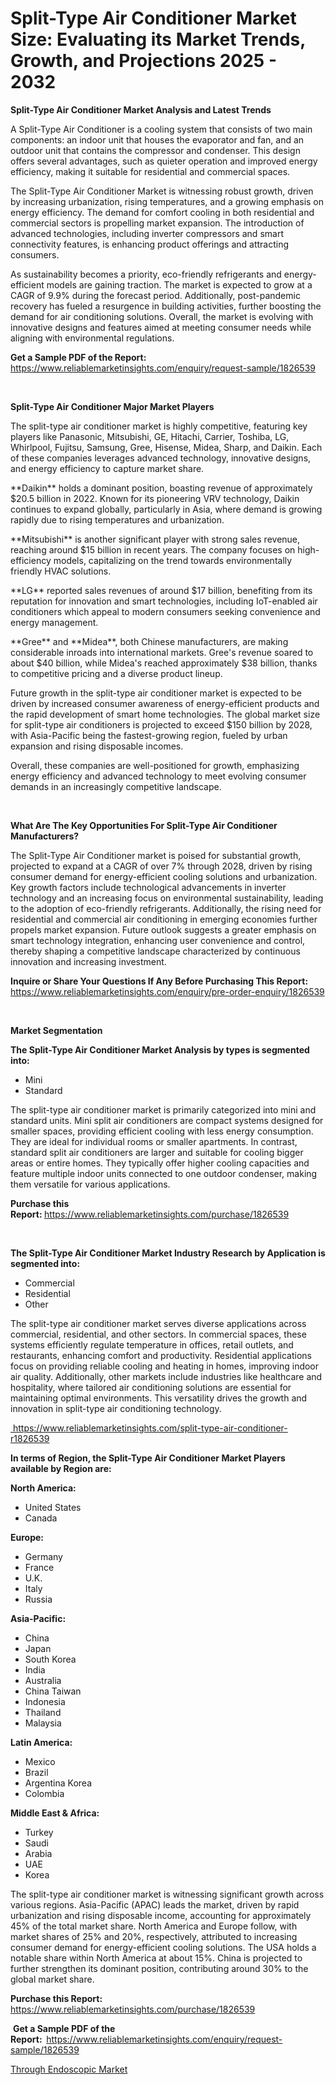 <p><h1>Split-Type Air Conditioner Market Size: Evaluating its Market Trends, Growth, and Projections 2025 - 2032</h1></p><p><strong>Split-Type Air Conditioner Market Analysis and Latest Trends</strong></p>
<p><p>A Split-Type Air Conditioner is a cooling system that consists of two main components: an indoor unit that houses the evaporator and fan, and an outdoor unit that contains the compressor and condenser. This design offers several advantages, such as quieter operation and improved energy efficiency, making it suitable for residential and commercial spaces.</p><p>The Split-Type Air Conditioner Market is witnessing robust growth, driven by increasing urbanization, rising temperatures, and a growing emphasis on energy efficiency. The demand for comfort cooling in both residential and commercial sectors is propelling market expansion. The introduction of advanced technologies, including inverter compressors and smart connectivity features, is enhancing product offerings and attracting consumers.</p><p>As sustainability becomes a priority, eco-friendly refrigerants and energy-efficient models are gaining traction. The market is expected to grow at a CAGR of 9.9% during the forecast period. Additionally, post-pandemic recovery has fueled a resurgence in building activities, further boosting the demand for air conditioning solutions. Overall, the market is evolving with innovative designs and features aimed at meeting consumer needs while aligning with environmental regulations.</p></p>
<p><strong>Get a Sample PDF of the Report:&nbsp;</strong> <a href="https://www.reliablemarketinsights.com/enquiry/request-sample/1826539?utm_campaign=3290&utm_medium=2&utm_source=Github&utm_content=ia&utm_term=12042025&utm_id=split-type-air-conditioner">https://www.reliablemarketinsights.com/enquiry/request-sample/1826539</a></p>
<p>&nbsp;</p>
<p><strong>Split-Type Air Conditioner Major Market Players</strong></p>
<p><p>The split-type air conditioner market is highly competitive, featuring key players like Panasonic, Mitsubishi, GE, Hitachi, Carrier, Toshiba, LG, Whirlpool, Fujitsu, Samsung, Gree, Hisense, Midea, Sharp, and Daikin. Each of these companies leverages advanced technology, innovative designs, and energy efficiency to capture market share.</p><p>**Daikin** holds a dominant position, boasting revenue of approximately $20.5 billion in 2022. Known for its pioneering VRV technology, Daikin continues to expand globally, particularly in Asia, where demand is growing rapidly due to rising temperatures and urbanization.</p><p>**Mitsubishi** is another significant player with strong sales revenue, reaching around $15 billion in recent years. The company focuses on high-efficiency models, capitalizing on the trend towards environmentally friendly HVAC solutions.</p><p>**LG** reported sales revenues of around $17 billion, benefiting from its reputation for innovation and smart technologies, including IoT-enabled air conditioners which appeal to modern consumers seeking convenience and energy management.</p><p>**Gree** and **Midea**, both Chinese manufacturers, are making considerable inroads into international markets. Gree's revenue soared to about $40 billion, while Midea's reached approximately $38 billion, thanks to competitive pricing and a diverse product lineup.</p><p>Future growth in the split-type air conditioner market is expected to be driven by increased consumer awareness of energy-efficient products and the rapid development of smart home technologies. The global market size for split-type air conditioners is projected to exceed $150 billion by 2028, with Asia-Pacific being the fastest-growing region, fueled by urban expansion and rising disposable incomes.</p><p>Overall, these companies are well-positioned for growth, emphasizing energy efficiency and advanced technology to meet evolving consumer demands in an increasingly competitive landscape.</p></p>
<p>&nbsp;</p>
<p><strong>What Are The Key Opportunities For Split-Type Air Conditioner Manufacturers?</strong></p>
<p><p>The Split-Type Air Conditioner market is poised for substantial growth, projected to expand at a CAGR of over 7% through 2028, driven by rising consumer demand for energy-efficient cooling solutions and urbanization. Key growth factors include technological advancements in inverter technology and an increasing focus on environmental sustainability, leading to the adoption of eco-friendly refrigerants. Additionally, the rising need for residential and commercial air conditioning in emerging economies further propels market expansion. Future outlook suggests a greater emphasis on smart technology integration, enhancing user convenience and control, thereby shaping a competitive landscape characterized by continuous innovation and increasing investment.</p></p>
<p><strong>Inquire or Share Your Questions If Any Before Purchasing This Report:</strong> <a href="https://www.reliablemarketinsights.com/enquiry/pre-order-enquiry/1826539?utm_campaign=3290&utm_medium=2&utm_source=Github&utm_content=ia&utm_term=12042025&utm_id=split-type-air-conditioner">https://www.reliablemarketinsights.com/enquiry/pre-order-enquiry/1826539</a></p>
<p>&nbsp;</p>
<p><strong>Market Segmentation</strong></p>
<p><strong>The Split-Type Air Conditioner Market Analysis by types is segmented into:</strong></p>
<p><ul><li>Mini</li><li>Standard</li></ul></p>
<p><p>The split-type air conditioner market is primarily categorized into mini and standard units. Mini split air conditioners are compact systems designed for smaller spaces, providing efficient cooling with less energy consumption. They are ideal for individual rooms or smaller apartments. In contrast, standard split air conditioners are larger and suitable for cooling bigger areas or entire homes. They typically offer higher cooling capacities and feature multiple indoor units connected to one outdoor condenser, making them versatile for various applications.</p></p>
<p><strong>Purchase this Report:&nbsp;</strong><a href="https://www.reliablemarketinsights.com/purchase/1826539?utm_campaign=3290&utm_medium=2&utm_source=Github&utm_content=ia&utm_term=12042025&utm_id=split-type-air-conditioner">https://www.reliablemarketinsights.com/purchase/1826539</a></p>
<p>&nbsp;</p>
<p><strong>The Split-Type Air Conditioner Market Industry Research by Application is segmented into:</strong></p>
<p><ul><li>Commercial</li><li>Residential</li><li>Other</li></ul></p>
<p><p>The split-type air conditioner market serves diverse applications across commercial, residential, and other sectors. In commercial spaces, these systems efficiently regulate temperature in offices, retail outlets, and restaurants, enhancing comfort and productivity. Residential applications focus on providing reliable cooling and heating in homes, improving indoor air quality. Additionally, other markets include industries like healthcare and hospitality, where tailored air conditioning solutions are essential for maintaining optimal environments. This versatility drives the growth and innovation in split-type air conditioning technology.</p></p>
<p><a href="https://www.reliablemarketinsights.com/split-type-air-conditioner-r1826539?utm_campaign=3290&utm_medium=2&utm_source=Github&utm_content=ia&utm_term=12042025&utm_id=split-type-air-conditioner">&nbsp;https://www.reliablemarketinsights.com/split-type-air-conditioner-r1826539</a></p>
<p><strong>In terms of Region, the Split-Type Air Conditioner Market Players available by Region are:</strong></p>
<p>
    <p> <strong> North America: </strong>
        <ul>
            <li>United States</li>
            <li>Canada</li>
        </ul>
        </p> 
    <p> <strong> Europe: </strong>
        <ul>
            <li>Germany</li>
            <li>France</li>
            <li>U.K.</li>
            <li>Italy</li>
            <li>Russia</li>
        </ul>
        </p> 
    <p> <strong> Asia-Pacific: </strong>
        <ul>
            <li>China</li>
            <li>Japan</li>
            <li>South Korea</li>
            <li>India</li>
            <li>Australia</li>
            <li>China Taiwan</li>
            <li>Indonesia</li>
            <li>Thailand</li>
            <li>Malaysia</li>
        </ul>
        </p> 
    <p> <strong> Latin America: </strong>
        <ul>
            <li>Mexico</li>
            <li>Brazil</li>
            <li>Argentina Korea</li>
            <li>Colombia</li>
        </ul>
        </p> 
    <p> <strong> Middle East & Africa: </strong>
        <ul>
            <li>Turkey</li>
            <li>Saudi</li>
            <li>Arabia</li>
            <li>UAE</li>
            <li>Korea</li>
        </ul>
    </p>
    </p>
<p><p>The split-type air conditioner market is witnessing significant growth across various regions. Asia-Pacific (APAC) leads the market, driven by rapid urbanization and rising disposable income, accounting for approximately 45% of the total market share. North America and Europe follow, with market shares of 25% and 20%, respectively, attributed to increasing consumer demand for energy-efficient cooling solutions. The USA holds a notable share within North America at about 15%. China is projected to further strengthen its dominant position, contributing around 30% to the global market share.</p></p>
<p><strong>Purchase this Report: </strong><a href="https://www.reliablemarketinsights.com/purchase/1826539?utm_campaign=3290&utm_medium=2&utm_source=Github&utm_content=ia&utm_term=12042025&utm_id=split-type-air-conditioner">https://www.reliablemarketinsights.com/purchase/1826539</a></p>
<p>&nbsp;<strong>Get a Sample PDF of the Report:&nbsp;&nbsp;</strong><a href="https://www.reliablemarketinsights.com/enquiry/request-sample/1826539?utm_campaign=3290&utm_medium=2&utm_source=Github&utm_content=ia&utm_term=12042025&utm_id=split-type-air-conditioner">https://www.reliablemarketinsights.com/enquiry/request-sample/1826539</a></p>
<p><strong></strong></p>
<p><p><a href="https://github.com/porstheftyux/Market-Research-Report-List-1/blob/main/through-endoscopic-market.md?utm_campaign=3290&utm_medium=2&utm_source=Github&utm_content=ia&utm_term=12042025&utm_id=split-type-air-conditioner">Through Endoscopic Market</a></p></p>